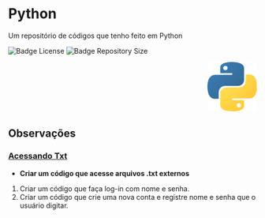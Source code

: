 # Python
 Um repositório de códigos que tenho feito em Python
 <p align="left">
 <img src="https://img.shields.io/github/license/shimiguel/Python?style=for-the-badge" alt="Badge License">
 <img src="https://img.shields.io/github/languages/code-size/shimiguel/python?style=for-the-badge" alt="Badge Repository Size">
 </p>
 <p align="right">
 <img width="100px" src="./img/pythonicon.png" alt="ícone Python"/>
 </p>

## Observações
 ### [Acessando Txt](acessandoTxt)
  * **Criar um código que acesse arquivos .txt externos**
  1. Criar um código que faça log-in com nome e senha.
  1. Criar um código que crie uma nova conta e registre nome e senha que o usuário digitar.
